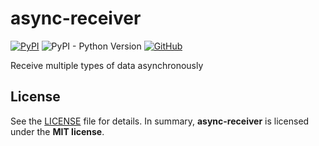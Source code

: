 # async-receiver

[![PyPI](https://img.shields.io/pypi/v/async-receiver?style=flat-square)](https://pypi.org/project/async-receiver/)
![PyPI - Python Version](https://img.shields.io/pypi/pyversions/async-receiver?style=flat-square)
[![GitHub](https://img.shields.io/github/license/zer0/async-receiver?style=flat-square)](https://github.com/zer0/async-receiver/)

Receive multiple types of data asynchronously

## License

See the [LICENSE](./LICENSE) file for details. In summary,
**async-receiver** is licensed under the **MIT license**.
